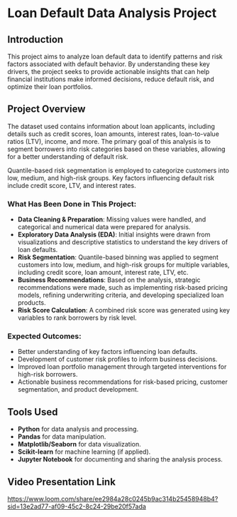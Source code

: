 # Loan Default Data Analysis Project

## Introduction

This project aims to analyze loan default data to identify patterns and risk factors associated with default behavior. By understanding these key drivers, the project seeks to provide actionable insights that can help financial institutions make informed decisions, reduce default risk, and optimize their loan portfolios.

## Project Overview

The dataset used contains information about loan applicants, including details such as credit scores, loan amounts, interest rates, loan-to-value ratios (LTV), income, and more. The primary goal of this analysis is to segment borrowers into risk categories based on these variables, allowing for a better understanding of default risk.

Quantile-based risk segmentation is employed to categorize customers into low, medium, and high-risk groups. Key factors influencing default risk include credit score, LTV, and interest rates.

### What Has Been Done in This Project:
- **Data Cleaning & Preparation**: Missing values were handled, and categorical and numerical data were prepared for analysis.
- **Exploratory Data Analysis (EDA)**: Initial insights were drawn from visualizations and descriptive statistics to understand the key drivers of loan defaults.
- **Risk Segmentation**: Quantile-based binning was applied to segment customers into low, medium, and high-risk groups for multiple variables, including credit score, loan amount, interest rate, LTV, etc.
- **Business Recommendations**: Based on the analysis, strategic recommendations were made, such as implementing risk-based pricing models, refining underwriting criteria, and developing specialized loan products.
- **Risk Score Calculation**: A combined risk score was generated using key variables to rank borrowers by risk level.

### Expected Outcomes:
- Better understanding of key factors influencing loan defaults.
- Development of customer risk profiles to inform business decisions.
- Improved loan portfolio management through targeted interventions for high-risk borrowers.
- Actionable business recommendations for risk-based pricing, customer segmentation, and product development.

## Tools Used
- **Python** for data analysis and processing.
- **Pandas** for data manipulation.
- **Matplotlib/Seaborn** for data visualization.
- **Scikit-learn** for machine learning (if applied).
- **Jupyter Notebook** for documenting and sharing the analysis process.

## Video Presentation Link
https://www.loom.com/share/ee2984a28c0245b9ac314b25458948b4?sid=13e2ad77-af09-45c2-8c24-29be20f57ada
